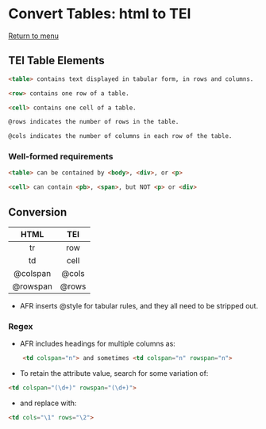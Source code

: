 # Convert Tables: html to TEI

[Return to menu](../README.md)

## TEI Table Elements
```html
<table> contains text displayed in tabular form, in rows and columns.
```

```html
<row> contains one row of a table.
```

```html
<cell> contains one cell of a table.
```

```html
@rows indicates the number of rows in the table.
```

```html
@cols indicates the number of columns in each row of the table.
```

### Well-formed requirements
```html
<table> can be contained by <body>, <div>, or <p>
```

```html
<cell> can contain <pb>, <span>, but NOT <p> or <div>
```

## Conversion

| HTML | TEI |
|:-----:|:----:|
| tr | row |
| td | cell |
| @colspan | @cols |
| @rowspan | @rows |


- AFR inserts @style for tabular rules, and they all need to be stripped out.

### Regex
- AFR includes headings for multiple columns as: 

```html
	<td colspan="n"> and sometimes <td colspan="n" rowspan="n"> 
```

  - To retain the attribute value, search for some variation of:


```html
<td colspan="(\d+)" rowspan="(\d+)">

```

  - and replace with: 


```html
<td cols="\1" rows="\2">

```




